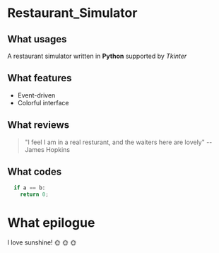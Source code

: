 # Restaurant_Simulator

## What usages 
A restaurant simulator written in **Python** supported by *Tkinter*

## What features
* Event-driven
* Colorful interface

## What reviews
>"I feel I am in a real resturant, and the waiters here are lovely" -- James Hopkins

## What codes
```python
  if a == b:
    return 0;
```

# What epilogue 

I love sunshine! :sun_with_face: :sun_with_face: :sun_with_face:
